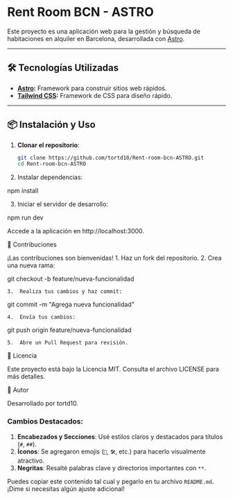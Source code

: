 # **Rent Room BCN - ASTRO**  

Este proyecto es una aplicación web para la gestión y búsqueda de habitaciones en alquiler en Barcelona, desarrollada con [Astro](https://astro.build/).  

---

## **🛠️ Tecnologías Utilizadas**  

- **[Astro](https://astro.build/):** Framework para construir sitios web rápidos.  
- **[Tailwind CSS](https://tailwindcss.com/):** Framework de CSS para diseño rápido.  

---

## **📦 Instalación y Uso**  

1. **Clonar el repositorio**:  

   ```bash
   git clone https://github.com/tortd10/Rent-room-bcn-ASTRO.git
   cd Rent-room-bcn-ASTRO

2.	Instalar dependencias:

npm install


3.	Iniciar el servidor de desarrollo:

npm run dev

Accede a la aplicación en http://localhost:3000.

🤝 Contribuciones

¡Las contribuciones son bienvenidas!
	1.	Haz un fork del repositorio.
	2.	Crea una nueva rama:

git checkout -b feature/nueva-funcionalidad


	3.	Realiza tus cambios y haz commit:

git commit -m "Agrega nueva funcionalidad"


	4.	Envía tus cambios:

git push origin feature/nueva-funcionalidad


	5.	Abre un Pull Request para revisión.

📄 Licencia

Este proyecto está bajo la Licencia MIT. Consulta el archivo LICENSE para más detalles.

👤 Autor

Desarrollado por tortd10.

### Cambios Destacados:
1. **Encabezados y Secciones**: Usé estilos claros y destacados para títulos (`#`, `##`).
2. **Íconos**: Se agregaron emojis (`📂`, `🛠️`, etc.) para hacerlo visualmente atractivo.
3. **Negritas**: Resalté palabras clave y directorios importantes con `**`.

Puedes copiar este contenido tal cual y pegarlo en tu archivo `README.md`. ¡Dime si necesitas algún ajuste adicional!